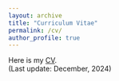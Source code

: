 ```yaml
---
layout: archive
title: "Curriculum Vitae"
permalink: /cv/
author_profile: true
---
```

Here is my <a href="/files/CV_Yufei Zheng_Latex.pdf">CV</a>.<br />
(Last update: December, 2024)
